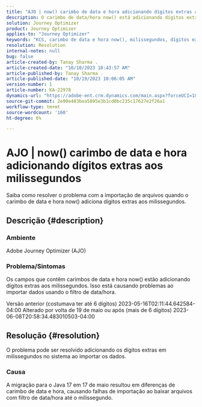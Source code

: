 ```yaml
---
title: "AJO | now() carimbo de data e hora adicionando dígitos extras aos milissegundos"
description: O carimbo de data/hora now() está adicionando dígitos extras aos milissegundos, causando falhas de importação.
solution: Journey Optimizer
product: Journey Optimizer
applies-to: "Journey Optimizer"
keywords: "KCS, carimbo de data e hora now(), milissegundos, dígitos extras, AJO, falha de importação, Adobe Journey Optimizer, Java 17"
resolution: Resolution
internal-notes: null
bug: false
article-created-by: Tanay Sharma .
article-created-date: "10/10/2023 10:43:57 AM"
article-published-by: Tanay Sharma .
article-published-date: "10/19/2023 10:06:05 AM"
version-number: 1
article-number: KA-22978
dynamics-url: "https://adobe-ent.crm.dynamics.com/main.aspx?forceUCI=1&pagetype=entityrecord&etn=knowledgearticle&id=015d0ae7-5967-ee11-9ae7-6045bd0063aa"
source-git-commit: 2e90e483bea5895e3b1cd0bc235c17627e2f26a1
workflow-type: tm+mt
source-wordcount: '160'
ht-degree: 6%

---
```


# AJO | now() carimbo de data e hora adicionando dígitos extras aos milissegundos


Saiba como resolver o problema com a importação de arquivos quando o carimbo de data e hora now() adiciona dígitos extras aos milissegundos.

## Descrição {#description}


### Ambiente

Adobe Journey Optimizer (AJO)

### Problema/Sintomas

Os campos que contêm carimbos de data e hora now() estão adicionando dígitos extras aos milissegundos. Isso está causando problemas ao importar dados usando o filtro de data/hora.

Versão anterior (costumava ter até 6 dígitos) 2023-05-16T02:11:44.642584-04:00 Alterado por volta de 19 de maio ou após (mais de 6 dígitos) 2023-06-08T20:58:34.483010503-04:00


## Resolução {#resolution}


O problema pode ser resolvido adicionando os dígitos extras em milissegundos no sistema ao importar os dados.

### Causa

A migração para o Java 17 em 17 de maio resultou em diferenças de carimbo de data e hora, causando falhas de importação ao baixar arquivos com filtro de data/hora até o milissegundo.
